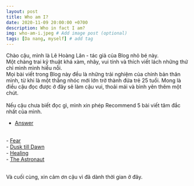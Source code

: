 ```yaml
---
layout: post
title: Who am I?
date: 2020-11-09 20:00:00 +0700
description: Who in fact I am?
img: who-am-i.jpeg # Add image post (optional)
tags: [Da nang, myself] # add tag
---
```


Chào cậu, mình là Lê Hoàng Lân - tác giả của Blog nhỏ bé này.
<br>
Một chàng trai kỹ thuật khá xàm, nhây, vui tính và thích viết lách những thứ chỉ mình mình hiểu nỗi.
<br>
Mọi bài viết trong Blog này đều là những trải nghiệm của chính bản thân mình, từ khi là một thằng nhóc mới lớn trở thành đứa trẻ 25 tuổi. Mong là điều cậu đọc được ở đây sẽ làm cậu vui, thoải mái và bình yên thêm một chút.
<br>
<br>
Nếu cậu chưa biết đọc gì, mình xin phép Recommend 5 bài viết tâm đắc nhất của mình.
<br>
- <a href="https://bit.ly/3SLPmwd" target="_blank">Answer</a>
<br>
- <a href="https://bit.ly/3RtyzMU" target="_blank">Fear</a>
<br>
- <a href="https://bit.ly/3BYZ1Z3" target="_blank">Dusk till Dawn</a>
<br>
- <a href="https://bit.ly/3fBaEOh" target="_blank">Healing</a>
<br>
- <a href="https://bit.ly/3UcQx8i" target="_blank">The Astronaut</a>
<br>
<br>
<p class="left">
Và cuối cùng, xin cảm ơn cậu vì đã dành thời gian ở đây.
</p>

